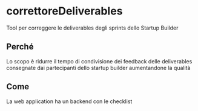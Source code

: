 # correttoreDeliverables
Tool per correggere le deliverables degli sprints dello Startup Builder

## Perché
Lo scopo è ridurre il tempo di condivisione dei feedback delle deliverables consegnate dai partecipanti dello startup builder aumentandone la qualità

## Come
La web application ha un backend con le checklist 

